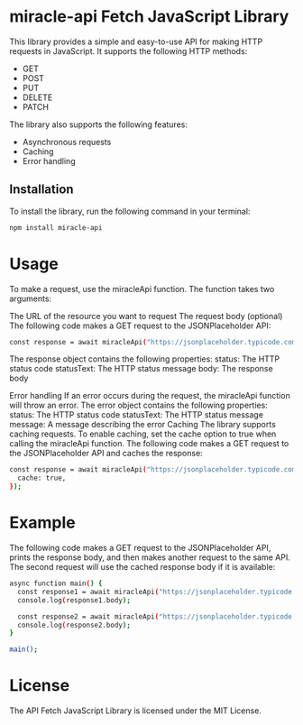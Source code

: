 # miracle-api Fetch JavaScript Library

This library provides a simple and easy-to-use API for making HTTP requests in JavaScript. It supports the following HTTP methods:

-   GET
-   POST
-   PUT
-   DELETE
-   PATCH

The library also supports the following features:

-   Asynchronous requests
-   Caching
-   Error handling

## Installation

To install the library, run the following command in your terminal:

```sh
npm install miracle-api
```

# Usage
To make a request, use the miracleApi function. The function takes two arguments:

The URL of the resource you want to request
The request body (optional)
The following code makes a GET request to the JSONPlaceholder API:
```sh
const response = await miracleApi("https://jsonplaceholder.typicode.com/posts");
```
The response object contains the following properties:
status: The HTTP status code
statusText: The HTTP status message
body: The response body

Error handling
If an error occurs during the request, the miracleApi function will throw an error. The error object contains the following properties:
status: The HTTP status code
statusText: The HTTP status message
message: A message describing the error
Caching
The library supports caching requests. To enable caching, set the cache option to true when calling the miracleApi function. The following code makes a GET request to the JSONPlaceholder API and caches the response:
```sh
const response = await miracleApi("https://jsonplaceholder.typicode.com/posts", {
  cache: true,
});
```
# Example
The following code makes a GET request to the JSONPlaceholder API, prints the response body, and then makes another request to the same API. The second request will use the cached response body if it is available:
```sh
async function main() {
  const response1 = await miracleApi("https://jsonplaceholder.typicode.com/posts");
  console.log(response1.body);

  const response2 = await miracleApi("https://jsonplaceholder.typicode.com/posts");
  console.log(response2.body);
}

main();
```
# License
The API Fetch JavaScript Library is licensed under the MIT License.
